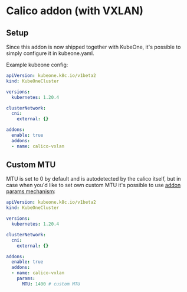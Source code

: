 # Calico addon (with VXLAN)

## Setup

Since this addon is now shipped together with KubeOne, it's possible to simply
configure it in kubeone.yaml.

Example kubeone config:

```yaml
apiVersion: kubeone.k8c.io/v1beta2
kind: KubeOneCluster

versions:
  kubernetes: 1.20.4

clusterNetwork:
  cni:
    external: {}

addons:
  enable: true
  addons:
  - name: calico-vxlan
```

## Custom MTU

MTU is set to 0 by default and is autodetected by the calico itself, but in case
when you'd like to set own custom MTU it's possible to use [addon params mechanism][addon_params]:

```yaml
apiVersion: kubeone.k8c.io/v1beta2
kind: KubeOneCluster

versions:
  kubernetes: 1.20.4

clusterNetwork:
  cni:
    external: {}

addons:
  enable: true
  addons:
  - name: calico-vxlan
    params:
      MTU: 1400 # custom MTU
```

[addon_params]: https://docs.kubermatic.com/kubeone/v1.3/guides/addons/#parameters

